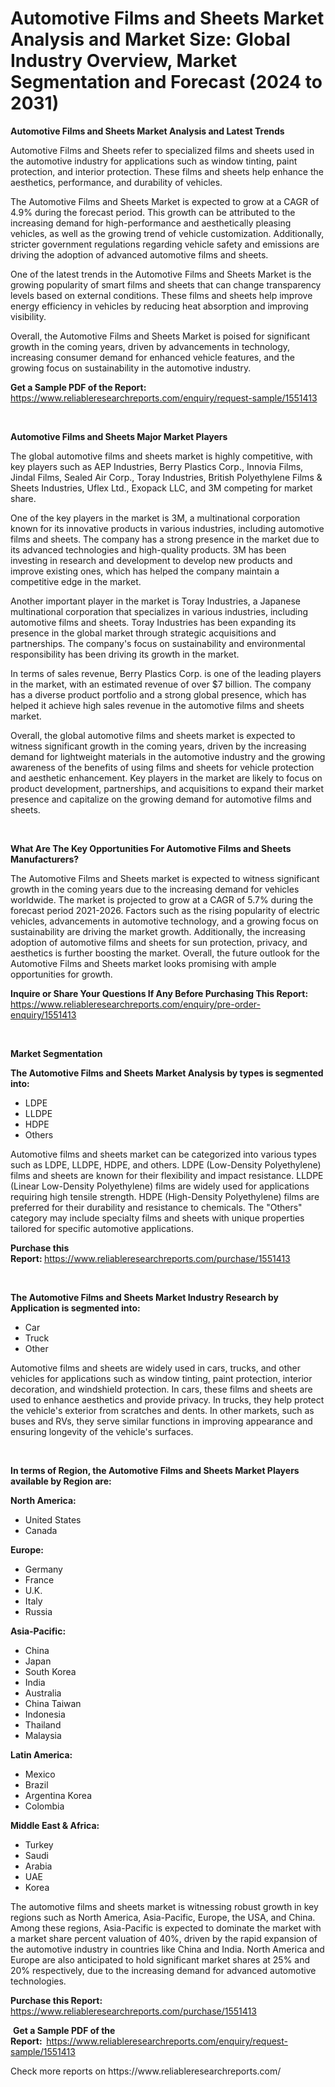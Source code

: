 <p><h1>Automotive Films and Sheets Market Analysis and Market Size: Global Industry Overview, Market Segmentation and Forecast (2024 to 2031)</h1></p><p><strong>Automotive Films and Sheets Market Analysis and Latest Trends</strong></p>
<p><p>Automotive Films and Sheets refer to specialized films and sheets used in the automotive industry for applications such as window tinting, paint protection, and interior protection. These films and sheets help enhance the aesthetics, performance, and durability of vehicles.</p><p>The Automotive Films and Sheets Market is expected to grow at a CAGR of 4.9% during the forecast period. This growth can be attributed to the increasing demand for high-performance and aesthetically pleasing vehicles, as well as the growing trend of vehicle customization. Additionally, stricter government regulations regarding vehicle safety and emissions are driving the adoption of advanced automotive films and sheets.</p><p>One of the latest trends in the Automotive Films and Sheets Market is the growing popularity of smart films and sheets that can change transparency levels based on external conditions. These films and sheets help improve energy efficiency in vehicles by reducing heat absorption and improving visibility.</p><p>Overall, the Automotive Films and Sheets Market is poised for significant growth in the coming years, driven by advancements in technology, increasing consumer demand for enhanced vehicle features, and the growing focus on sustainability in the automotive industry.</p></p>
<p><strong>Get a Sample PDF of the Report:&nbsp;</strong> <a href="https://www.reliableresearchreports.com/enquiry/request-sample/1551413">https://www.reliableresearchreports.com/enquiry/request-sample/1551413</a></p>
<p>&nbsp;</p>
<p><strong>Automotive Films and Sheets Major Market Players</strong></p>
<p><p>The global automotive films and sheets market is highly competitive, with key players such as AEP Industries, Berry Plastics Corp., Innovia Films, Jindal Films, Sealed Air Corp., Toray Industries, British Polyethylene Films & Sheets Industries, Uflex Ltd., Exopack LLC, and 3M competing for market share.</p><p>One of the key players in the market is 3M, a multinational corporation known for its innovative products in various industries, including automotive films and sheets. The company has a strong presence in the market due to its advanced technologies and high-quality products. 3M has been investing in research and development to develop new products and improve existing ones, which has helped the company maintain a competitive edge in the market.</p><p>Another important player in the market is Toray Industries, a Japanese multinational corporation that specializes in various industries, including automotive films and sheets. Toray Industries has been expanding its presence in the global market through strategic acquisitions and partnerships. The company's focus on sustainability and environmental responsibility has been driving its growth in the market.</p><p>In terms of sales revenue, Berry Plastics Corp. is one of the leading players in the market, with an estimated revenue of over $7 billion. The company has a diverse product portfolio and a strong global presence, which has helped it achieve high sales revenue in the automotive films and sheets market.</p><p>Overall, the global automotive films and sheets market is expected to witness significant growth in the coming years, driven by the increasing demand for lightweight materials in the automotive industry and the growing awareness of the benefits of using films and sheets for vehicle protection and aesthetic enhancement. Key players in the market are likely to focus on product development, partnerships, and acquisitions to expand their market presence and capitalize on the growing demand for automotive films and sheets.</p></p>
<p>&nbsp;</p>
<p><strong>What Are The Key Opportunities For Automotive Films and Sheets Manufacturers?</strong></p>
<p><p>The Automotive Films and Sheets market is expected to witness significant growth in the coming years due to the increasing demand for vehicles worldwide. The market is projected to grow at a CAGR of 5.7% during the forecast period 2021-2026. Factors such as the rising popularity of electric vehicles, advancements in automotive technology, and a growing focus on sustainability are driving the market growth. Additionally, the increasing adoption of automotive films and sheets for sun protection, privacy, and aesthetics is further boosting the market. Overall, the future outlook for the Automotive Films and Sheets market looks promising with ample opportunities for growth.</p></p>
<p><strong>Inquire or Share Your Questions If Any Before Purchasing This Report:</strong> <a href="https://www.reliableresearchreports.com/enquiry/pre-order-enquiry/1551413">https://www.reliableresearchreports.com/enquiry/pre-order-enquiry/1551413</a></p>
<p>&nbsp;</p>
<p><strong>Market Segmentation</strong></p>
<p><strong>The Automotive Films and Sheets Market Analysis by types is segmented into:</strong></p>
<p><ul><li>LDPE</li><li>LLDPE</li><li>HDPE</li><li>Others</li></ul></p>
<p><p>Automotive films and sheets market can be categorized into various types such as LDPE, LLDPE, HDPE, and others. LDPE (Low-Density Polyethylene) films and sheets are known for their flexibility and impact resistance. LLDPE (Linear Low-Density Polyethylene) films are widely used for applications requiring high tensile strength. HDPE (High-Density Polyethylene) films are preferred for their durability and resistance to chemicals. The "Others" category may include specialty films and sheets with unique properties tailored for specific automotive applications.</p></p>
<p><strong>Purchase this Report:&nbsp;</strong><a href="https://www.reliableresearchreports.com/purchase/1551413">https://www.reliableresearchreports.com/purchase/1551413</a></p>
<p>&nbsp;</p>
<p><strong>The Automotive Films and Sheets Market Industry Research by Application is segmented into:</strong></p>
<p><ul><li>Car</li><li>Truck</li><li>Other</li></ul></p>
<p><p>Automotive films and sheets are widely used in cars, trucks, and other vehicles for applications such as window tinting, paint protection, interior decoration, and windshield protection. In cars, these films and sheets are used to enhance aesthetics and provide privacy. In trucks, they help protect the vehicle's exterior from scratches and dents. In other markets, such as buses and RVs, they serve similar functions in improving appearance and ensuring longevity of the vehicle's surfaces.</p></p>
<p>&nbsp;</p>
<p><strong>In terms of Region, the Automotive Films and Sheets Market Players available by Region are:</strong></p>
<p>
    <p> <strong> North America: </strong>
        <ul>
            <li>United States</li>
            <li>Canada</li>
        </ul>
        </p> 
    <p> <strong> Europe: </strong>
        <ul>
            <li>Germany</li>
            <li>France</li>
            <li>U.K.</li>
            <li>Italy</li>
            <li>Russia</li>
        </ul>
        </p> 
    <p> <strong> Asia-Pacific: </strong>
        <ul>
            <li>China</li>
            <li>Japan</li>
            <li>South Korea</li>
            <li>India</li>
            <li>Australia</li>
            <li>China Taiwan</li>
            <li>Indonesia</li>
            <li>Thailand</li>
            <li>Malaysia</li>
        </ul>
        </p> 
    <p> <strong> Latin America: </strong>
        <ul>
            <li>Mexico</li>
            <li>Brazil</li>
            <li>Argentina Korea</li>
            <li>Colombia</li>
        </ul>
        </p> 
    <p> <strong> Middle East & Africa: </strong>
        <ul>
            <li>Turkey</li>
            <li>Saudi</li>
            <li>Arabia</li>
            <li>UAE</li>
            <li>Korea</li>
        </ul>
    </p>
    </p>
<p><p>The automotive films and sheets market is witnessing robust growth in key regions such as North America, Asia-Pacific, Europe, the USA, and China. Among these regions, Asia-Pacific is expected to dominate the market with a market share percent valuation of 40%, driven by the rapid expansion of the automotive industry in countries like China and India. North America and Europe are also anticipated to hold significant market shares at 25% and 20% respectively, due to the increasing demand for advanced automotive technologies.</p></p>
<p><strong>Purchase this Report: </strong><a href="https://www.reliableresearchreports.com/purchase/1551413">https://www.reliableresearchreports.com/purchase/1551413</a></p>
<p>&nbsp;<strong>Get a Sample PDF of the Report:&nbsp;&nbsp;</strong><a href="https://www.reliableresearchreports.com/enquiry/request-sample/1551413">https://www.reliableresearchreports.com/enquiry/request-sample/1551413</a></p>
<p><strong></strong></p>
<p>Check more reports on https://www.reliableresearchreports.com/</p>